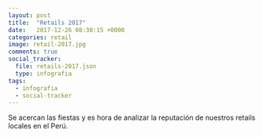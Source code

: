 ```yaml
---
layout: post
title:  "Retails 2017"
date:   2017-12-26 08:30:15 +0000
categories: retail
image: retail-2017.jpg
comments: true
social_tracker:
  file: retails-2017.json
  type: infografia
tags:
  - infografia
  - social-tracker
---
```


Se acercan las fiestas y es hora de analizar la reputación de nuestros retails locales en el Perú.
